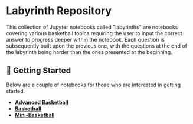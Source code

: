 # Labyrinth Repository

This collection of Jupyter notebooks called "labyrinths" are notebooks covering various basketball topics requiring the user to input the correct answer to progress deeper within the notebook. Each question is subsequently built upon the previous one, with the questions at the end of the labyrinth being harder than the ones presented at the beginning. 

## 🚀 Getting Started
Below are a couple of notebooks for those who are interested in getting started.

- **[Advanced Basketball](advanced-basketball.ipynb)**
- **[Basketball](basketball.ipynb)**
- **[Mini-Basketball](mini-basketball.ipynb)**
